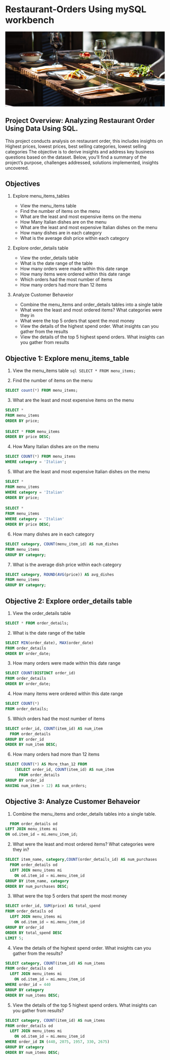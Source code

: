 # Restaurant-Orders Using mySQL workbench

![Restaurant Logo](https://github.com/Oriakhi-Osariemen/Restaurant-Orders/blob/main/shutterstock_1678594945-1880x880-1.jpg)

## Project Overview: Analyzing Restaurant Order Using Data Using SQL.
This project conducts analysis on restaurant order, this includes insights on
Highest prices, lowest prices, best selling categories, lowest selling categories 
The objective is to derive insights and address key business questions based on the dataset. 
Below, you’ll find a summary of the project’s purpose, challenges addressed, solutions implemented, insights uncovered. 

## Objectives
1. Explore menu_items_tables
   - View the menu_items table
   - Find the number of items on the menu
   - What are the least and most expensive items on the menu
   - How Many Italian dishes are on the menu
   - What are the least and most expensive Italian dishes on the menu
   - How many dishes are in each category
   - What is the average dish price within each category

2. Explore order_details table
   - View the order_details table
   - What is the date range of the table
   - How many orders were made within this date range
   - How many items were ordered within this date range
   - Which orders had the most number of items
   - How many orders had more than 12 items

3. Analyze Customer Behaveior
   - Combine the menu_items and order_details tables into a single table
   - What were the least and most ordered items? What categories were they in
   - What were the top 5 orders that spent the most money
   - View the details of the highest spend order. What insights can you gather from the results
   - View the details of the top 5 highest spend orders. What insights can you gather from results

## Objective 1: Explore menu_items_table
1. View the menu_items table
```sql SELECT * FROM menu_items; ```

2. Find the number of items on the menu
```sql
SELECT count(*) FROM menu_items;
```

3. What are the least and most expensive items on the menu 
```sql
SELECT *
FROM menu_items
ORDER BY price;

SELECT * FROM menu_items
ORDER BY price DESC;
```

4. How Many Italian dishes are on the menu
```sql
SELECT COUNT(*) FROM menu_items
WHERE category = 'Italian';
```


5. What are the least and most expensive Italian dishes on the menu
```sql
SELECT * 
FROM menu_items
WHERE category = 'Italian'
ORDER BY price;

SELECT * 
FROM menu_items
WHERE category = 'Italian'
ORDER BY price DESC;
```

6. How many dishes are in each category
```sql
SELECT category, COUNT(menu_item_id) AS num_dishes
FROM menu_items
GROUP BY category;
```


7. What is the average dish price within each category
```sql
SELECT category, ROUND(AVG(price)) AS avg_dishes
FROM menu_items
GROUP BY category;
```



## Objective 2: Explore order_details table

1. View the order_details table
```sql
SELECT * FROM order_details;
```

2. What is the date range of the table
```sql
SELECT MIN(order_date), MAX(order_date)
FROM order_details
ORDER BY order_date;
```

3. How many orders were made within this date range
```sql
SELECT COUNT(DISTINCT order_id)
FROM order_details
ORDER BY order_date;
```

4. How many items were ordered within this date range
```sql
SELECT COUNT(*)
FROM order_details;
```

5. Which orders had the most number of items
```sql
SELECT order_id, COUNT(item_id) AS num_item
  FROM order_details
GROUP BY order_id
ORDER BY num_item DESC;
```

6. How many orders had more than 12 items
```sql
SELECT COUNT(*) AS More_than_12 FROM
	(SELECT order_id, COUNT(item_id) AS num_item
	  FROM order_details
GROUP BY order_id
HAVING num_item > 12) AS num_orders;
```



## Objective 3: Analyze Customer Behaveior

1. Combine the menu_items and order_details tables into a single table.
```sql SELECT * 
  FROM order_details od 
LEFT JOIN menu_items mi 
ON od.item_id = mi.menu_item_id;
```

2. What were the least and most ordered items? What categories were they in?
```sql
SELECT item_name, category,COUNT(order_details_id) AS num_purchases 
  FROM order_details od 
  LEFT JOIN menu_items mi 
	ON od.item_id = mi.menu_item_id
GROUP BY item_name, category
ORDER BY num_purchases DESC;
```

3. What were the top 5 orders that spent the most money
```sql
SELECT order_id, SUM(price) AS total_spend
FROM order_details od 
  LEFT JOIN menu_items mi 
	ON od.item_id = mi.menu_item_id
GROUP BY order_id
ORDER BY total_spend DESC
LIMIT 5;
```

4. View the details of the highest spend order. What insights can you gather from the results?
```sql
SELECT category, COUNT(item_id) AS num_items
FROM order_details od 
  LEFT JOIN menu_items mi 
	ON od.item_id = mi.menu_item_id
WHERE order_id = 440
GROUP BY category
ORDER BY num_items DESC;
```

5. View the details of the top 5 highest spend orders. What insights can you gather from results?
```sql
SELECT category, COUNT(item_id) AS num_items
FROM order_details od 
  LEFT JOIN menu_items mi 
	ON od.item_id = mi.menu_item_id
WHERE order_id IN (440, 2075, 1957, 330, 2675)
GROUP BY category
ORDER BY num_items DESC;
```



